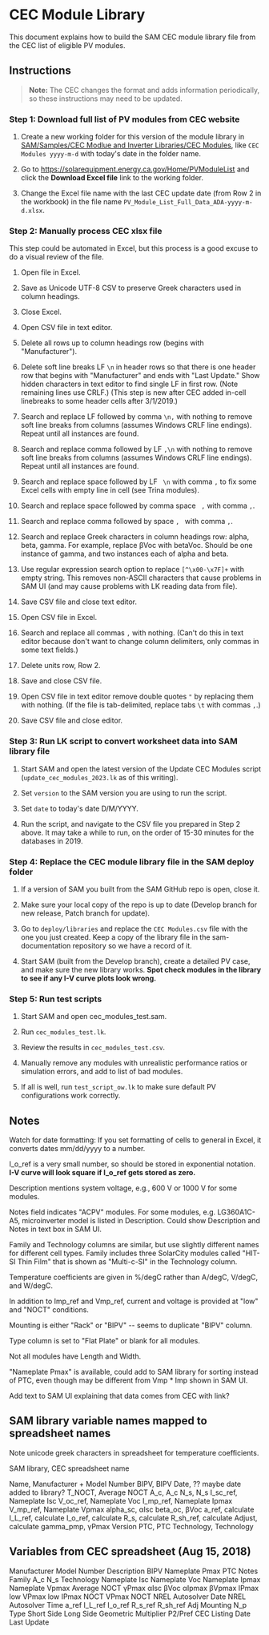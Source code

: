 # CEC Module Library

This document explains how to build the SAM CEC module library file from the CEC list of eligible PV modules.

## Instructions

> **Note:** The CEC changes the format and adds information periodically, so these instructions may need to be updated.

### Step 1: Download full list of PV modules from CEC website

1. Create a new working folder for this version of the module library in [SAM/Samples/CEC Modlue and Inverter Libraries/CEC Modules](https://github.com/NREL/SAM/tree/develop/samples/CEC%20Module%20and%20Inverter%20Libraries/CEC%20Modules), like `CEC Modules yyyy-m-d` with today's date in the folder name.

2. Go to https://solarequipment.energy.ca.gov/Home/PVModuleList and click the **Download Excel file** link to the working folder.

3. Change the Excel file name with the last CEC update date (from Row 2 in the workbook) in the file name `PV_Module_List_Full_Data_ADA-yyyy-m-d.xlsx`.

### Step 2: Manually process CEC xlsx file

This step could be automated in Excel, but this process is a good excuse to do a visual review of the file.

1. Open file in Excel.

2. Save as Unicode UTF-8 CSV to preserve Greek characters used in column headings.

3. Close Excel.

3. Open CSV file in text editor.

4. Delete all rows up to column headings row (begins with "Manufacturer").

5. Delete soft line breaks LF `\n` in header rows so that there is one header row that begins with "Manufacturer" and ends with "Last Update." Show hidden characters in text editor to find single LF in first row. (Note remaining lines use CRLF.) (This step is new after CEC added in-cell linebreaks to some header cells after 3/1/2019.)

5. Search and replace LF followed by comma `\n,` with nothing to remove soft line breaks from columns (assumes Windows CRLF line endings). Repeat until all instances are found.

6. Search and replace comma followed by LF `,\n` with nothing to remove soft line breaks from columns (assumes Windows CRLF line endings). Repeat until all instances are found.

6. Search and replace space followed by LF ` \n` with comma `,` to fix some Excel cells with empty line in cell (see Trina modules).

6. Search and replace space followed by comma space ` ,` with comma `,`.

6. Search and replace comma followed by space `, ` with comma `,`.

5. Search and replace Greek characters in column headings row: alpha, beta, gamma. For example, replace βVoc with betaVoc. Should be one instance of gamma, and two instances each of alpha and beta.

5. Use regular expression search option to replace `[^\x00-\x7F]+` with empty string. This removes non-ASCII characters that cause problems in SAM UI (and may cause problems with LK reading data from file).

6. Save CSV file and close text editor.

7. Open CSV file in Excel.

8. Search and replace all commas `,` with nothing. (Can't do this in text editor because don't want to change column delimiters, only commas in some text fields.)

9. Delete units row, Row 2.

10. Save and close CSV file.

11. Open CSV file in text editor remove double quotes `"` by replacing them with nothing. (If the file is tab-delimited, replace tabs `\t` with  commas `,`.)

12. Save CSV file and close editor.

### Step 3: Run LK script to convert worksheet data into SAM library file

1. Start SAM and open the latest version of the Update CEC Modules script (`update_cec_modules_2023.lk` as of this writing).

2. Set `version` to the SAM version you are using to run the script.

3. Set `date` to today's date D/M/YYYY.

4. Run the script, and navigate to the CSV file you prepared in Step 2 above. It may take a while to run, on the order of 15-30 minutes for the databases in 2019.

### Step 4: Replace the CEC module library file in the SAM deploy folder

1. If a version of SAM you built from the SAM GitHub repo is open, close it.

2. Make sure your local copy of the repo is up to date (Develop branch for new release, Patch branch for update).

3. Go to `deploy/libraries` and replace the `CEC Modules.csv` file with the one you just created. Keep a copy of the library file in the sam-documentation repository so we have a record of it.

4. Start SAM (built from the Develop branch), create a detailed PV case, and make sure the new library works. **Spot check modules in the library to see if any I-V curve plots look wrong.**

### Step 5: Run test scripts

1. Start SAM and open cec_modules_test.sam.

2. Run `cec_modules_test.lk`.

3. Review the results in `cec_modules_test.csv`. 

4. Manually remove any modules with unrealistic performance ratios or simulation errors, and add to list of bad modules.

5. If all is well, run `test_script_ow.lk` to make sure default PV configurations work correctly.

## Notes

Watch for date formatting: If you set formatting of cells to general in Excel, it converts dates mm/dd/yyyy to a number.

I_o_ref is a very small number, so should be stored in exponential notation. **I-V curve will look square if I_o_ref gets stored as zero.**

Description mentions system voltage, e.g., 600 V or 1000 V for some modules.

Notes field indicates "ACPV" modules. For some modules, e.g. LG360A1C-A5, microinverter model is listed in Description. Could show Description and Notes in text box in SAM UI.

Family and Technology columns are similar, but use slightly different names for different cell types. Family includes three SolarCity modules called "HIT-SI Thin Film" that is shown as "Multi-c-SI" in the Technology column.

Temperature coefficients are given in %/degC rather than A/degC, V/degC, and W/degC.

In addition to Imp_ref and Vmp_ref, current and voltage is provided at "low" and "NOCT" conditions.

Mounting is either "Rack" or "BIPV" -- seems to duplicate "BIPV" column.

Type column is set to "Flat Plate" or blank for all modules.

Not all modules have Length and Width. 

"Nameplate Pmax" is available, could add to SAM library for sorting instead of PTC, even though may be different from Vmp * Imp shown in SAM UI.

Add text to SAM UI explaining that data comes from CEC with link?

## SAM library variable names mapped to spreadsheet names

Note unicode greek characters in spreadsheet for temperature coefficients.

SAM library, CEC spreadsheet name

Name, Manufacturer + Model Number
BIPV, BIPV
Date, ?? maybe date added to library?
T_NOCT, Average NOCT
A_c, A_c
N_s, N_s
I_sc_ref, Nameplate Isc
V_oc_ref, Nameplate Voc
I_mp_ref, Nameplate Ipmax
V_mp_ref, Nameplate Vpmax
alpha_sc, αIsc
beta_oc, βVoc
a_ref, calculate
I_L_ref, calculate
I_o_ref, calculate
R_s, calculate
R_sh_ref, calculate
Adjust, calculate
gamma_pmp, γPmax
Version
PTC, PTC
Technology, Technology

## Variables from CEC spreadsheet (Aug 15, 2018)

Manufacturer
Model Number
Description
BIPV
Nameplate Pmax
PTC
Notes
Family
A_c
N_s
Technology
Nameplate Isc
Nameplate Voc
Nameplate Ipmax
Nameplate Vpmax
Average NOCT
γPmax
αIsc
βVoc
αIpmax
βVpmax
IPmax low
VPmax low
IPmax NOCT
VPmax NOCT
NREL Autosolver Date
NREL Autosolver Time
a_ref
I_L_ref
I_o_ref
R_s_ref
R_sh_ref
Adj
Mounting
N_p
Type
Short Side
Long Side
Geometric Multiplier
P2/Pref
CEC Listing Date
Last Update